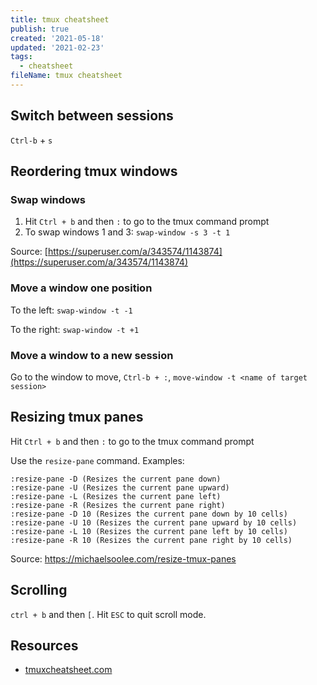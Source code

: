 ```yaml
---
title: tmux cheatsheet
publish: true
created: '2021-05-18'
updated: '2021-02-23'
tags:
  - cheatsheet
fileName: tmux cheatsheet
---
```


## Switch between sessions

`Ctrl-b` + `s`

## Reordering tmux windows

### Swap windows

1. Hit `Ctrl + b` and then `:` to go to the tmux command prompt
2. To swap windows 1 and 3: `swap-window -s 3 -t 1`

Source: [https://superuser.com/a/343574/1143874](https://superuser.com/a/343574/1143874)

### Move a window one position

To the left: `swap-window -t -1`

To the right: `swap-window -t +1`

### Move a window to a new session

Go to the window to move, `Ctrl-b + :`, `move-window -t <name of target session>`

## Resizing tmux panes

Hit `Ctrl + b` and then `:` to go to the tmux command prompt

Use the `resize-pane` command. Examples:

```
:resize-pane -D (Resizes the current pane down)
:resize-pane -U (Resizes the current pane upward)
:resize-pane -L (Resizes the current pane left)
:resize-pane -R (Resizes the current pane right)
:resize-pane -D 10 (Resizes the current pane down by 10 cells)
:resize-pane -U 10 (Resizes the current pane upward by 10 cells)
:resize-pane -L 10 (Resizes the current pane left by 10 cells)
:resize-pane -R 10 (Resizes the current pane right by 10 cells)
```

Source: https://michaelsoolee.com/resize-tmux-panes

## Scrolling

`ctrl + b` and then `[`. Hit `ESC` to quit scroll mode.


## Resources
 - [tmuxcheatsheet.com](https://tmuxcheatsheet.com/)
